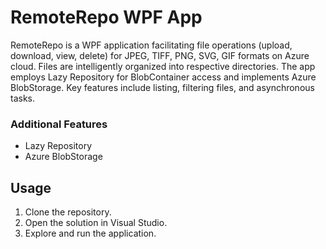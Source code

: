 # RemoteRepo WPF App

RemoteRepo is a WPF application facilitating file operations (upload, download, view, delete) for JPEG, TIFF, PNG, SVG, GIF formats on Azure cloud. Files are intelligently organized into respective directories. The app employs Lazy Repository for BlobContainer access and implements Azure BlobStorage. Key features include listing, filtering files, and asynchronous tasks.


### Additional Features

- Lazy Repository
- Azure BlobStorage


## Usage

1. Clone the repository.
2. Open the solution in Visual Studio.
3. Explore and run the application.


